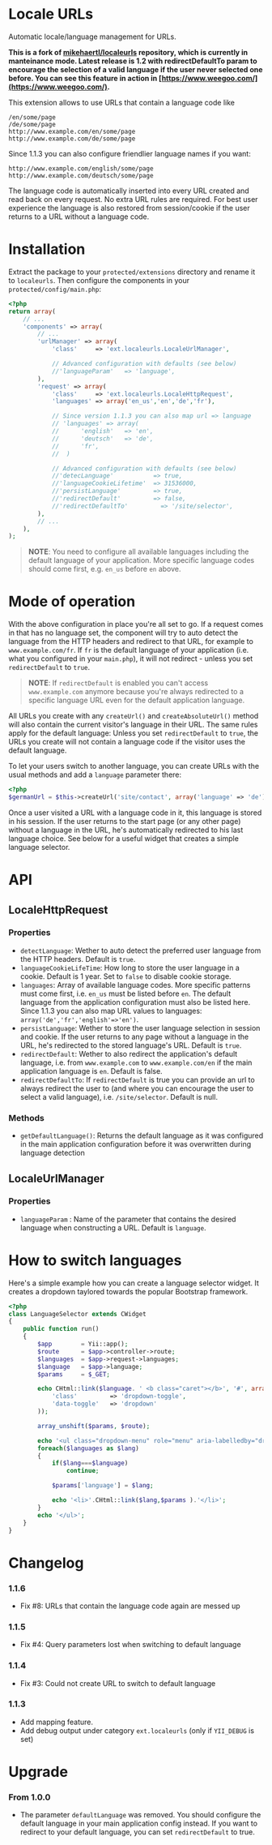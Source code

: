 Locale URLs
===========
Automatic locale/language management for URLs.


**This is a fork of [mikehaertl/localeurls](http://github.com/mikehaertl/localeurls) repository, which is currently in manteinance mode. Latest release is 1.2 with     redirectDefaultTo param to encourage the selection of a valid language if the user never selected one before. You can       see this feature in action in [https://www.weegoo.com/](https://www.weegoo.com/).**

This extension allows to use URLs that contain a language code like

    /en/some/page
    /de/some/page
    http://www.example.com/en/some/page
    http://www.example.com/de/some/page

Since 1.1.3 you can also configure friendlier language names if you want:

    http://www.example.com/english/some/page
    http://www.example.com/deutsch/some/page

The language code is automatically inserted into every URL created and
read back on every request. No extra URL rules are required. For best
user experience the language is also restored from session/cookie if the
user returns to a URL without a language code.

# Installation

Extract the package to your `protected/extensions` directory and rename
it to `localeurls`. Then configure the components in your `protected/config/main.php`:

```php
<?php
return array(
    // ...
    'components' => array(
        // ...
        'urlManager' => array(
            'class'     => 'ext.localeurls.LocaleUrlManager',

            // Advanced configuration with defaults (see below)
            //'languageParam'   => 'language',
        ),
        'request' => array(
            'class'     => 'ext.localeurls.LocaleHttpRequest',
            'languages' => array('en_us','en','de','fr'),

            // Since version 1.1.3 you can also map url => language
            // 'languages' => array(
            //      'english'   => 'en',
            //      'deutsch'   => 'de',
            //      'fr',
            //  )

            // Advanced configuration with defaults (see below)
            //'detecLanguage'           => true,
            //'languageCookieLifetime'  => 31536000,
            //'persistLanguage'         => true,
            //'redirectDefault'         => false,
            //'redirectDefaultTo'         => '/site/selector',
        ),
        // ...
    ),
);
```

> **NOTE**: You need to configure all available languages including the
> default language of your application. More specific language codes should
> come first, e.g. `en_us` before `en` above.

# Mode of operation

With the above configuration in place you're all set to go. If a request comes in
that has no language set, the component will try to auto detect the language from
the HTTP headers and redirect to that URL, for example to `www.example.com/fr`. If
`fr` is the default language of your application (i.e. what you configured in
your `main.php`), it will not redirect - unless you set `redirectDefault`
to `true`.

> **NOTE**: If `redirectDefault` is enabled you can't access `www.example.com` anymore
> because you're always redirected to a specific language URL even for the default
> application language.

All URLs you create with any `createUrl()` and `createAbsoluteUrl()` method will
also contain the current visitor's language in their URL. The same rules apply for
the default language: Unless you set `redirectDefault` to `true`, the URLs you create
will not contain a language code if the visitor uses the default language.

To let your users switch to another language, you can create URLs with the usual methods
and add a `language` parameter there:

```php
<?php
$germanUrl = $this->createUrl('site/contact', array('language' => 'de'));
```

Once a user visited a URL with a language code in it, this language is stored in his
session. If the user returns to the start page (or any other page) without a language
in the URL, he's automatically redirected to his last language choice. See below for
a useful widget that creates a simple language selector.

# API

## LocaleHttpRequest

### Properties

 *  `detectLanguage`: Wether to auto detect the preferred user language from
    the HTTP headers. Default is `true`.
 *  `languageCookieLifeTime`: How long to store the user language in a cookie.
    Default is 1 year. Set to `false` to disable cookie storage.
 *  `languages`: Array of available language codes. More specific patterns must come
    first, i.e. `en_us` must be listed before `en`. The default language from the
    application configuration must also be listed here. Since 1.1.3 you can also map
    URL values to languages: `array('de','fr','english'=>'en')`.
 *  `persistLanguage`: Wether to store the user language selection in session and cookie.
    If the user returns to any page without a language in the URL, he's redirected to the
    stored language's URL. Default is `true`.
 *  `redirectDefault`: Wether to also redirect the application's default language, i.e.
    from `www.example.com` to `www.example.com/en` if the main application language is `en`.
    Default is false.
 *  `redirectDefaultTo`: If `redirectDefault` is true you can provide an url to always 
    redirect the user to (and where you can encourage the user to select a valid language), i.e.
    `/site/selector`.
    Default is null.

### Methods

 *  `getDefaultLanguage()`: Returns the default language as it was configured in the main
    application configuration before it was overwritten during language detection

## LocaleUrlManager

### Properties

 *  `languageParam` : Name of the parameter that contains the desired language when
    constructing a URL. Default is `language`.

# How to switch languages

Here's a simple example how you can create a language selector widget. It creates
a dropdown taylored towards the popular Bootstrap framework.

```php
<?php
class LanguageSelector extends CWidget
{
    public function run()
    {
        $app        = Yii::app();
        $route      = $app->controller->route;
        $languages  = $app->request->languages;
        $language   = $app->language;
        $params     = $_GET;

        echo CHtml::link($language. ' <b class="caret"></b>', '#', array(
            'class'         => 'dropdown-toggle',
            'data-toggle'   => 'dropdown'
        ));

        array_unshift($params, $route);

        echo '<ul class="dropdown-menu" role="menu" aria-labelledby="dropdownMenu">';
        foreach($languages as $lang)
        {
            if($lang===$language)
                continue;

            $params['language'] = $lang;

            echo '<li>'.CHtml::link($lang,$params ).'</li>';
        }
        echo '</ul>';
    }
}
```

# Changelog

### 1.1.6

*   Fix #8: URLs that contain the language code again are messed up

### 1.1.5

*   Fix #4: Query parameters lost when switching to default language

### 1.1.4

*   Fix #3: Could not create URL to switch to default language

### 1.1.3

*   Add mapping feature.
*   Add debug output under category `ext.localeurls` (only if `YII_DEBUG` is set)

# Upgrade

### From 1.0.0

*   The parameter `defaultLanguage` was removed. You should configure the default
    language in your main application config instead. If you want to redirect to
    your default language, you can set `redirectDefault` to true.
